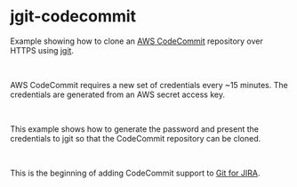 jgit-codecommit
===============

Example showing how to clone an [AWS
CodeCommit](<https://aws.amazon.com/codecommit/>) repository over HTTPS using
[jgit](<https://eclipse.org/jgit/>).

 

AWS CodeCommit requires a new set of credentials every \~15 minutes. The
credentials are generated from an AWS secret access key.

 

This example shows how to generate the password and present the credentials to
jgit so that the CodeCommit repository can be cloned.

 

This is the beginning of adding CodeCommit support to [Git for
JIRA](<https://marketplace.atlassian.com/plugins/com.xiplink.jira.git.jira_git_plugin>).
